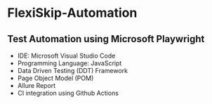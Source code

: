 # FlexiSkip-Automation
## Test Automation using Microsoft Playwright

- IDE: Microsoft Visual Studio Code
- Programming Language: JavaScript 
- Data Driven Testing (DDT) Framework
- Page Object Model (POM)
- Allure Report
- CI integration using Github Actions
